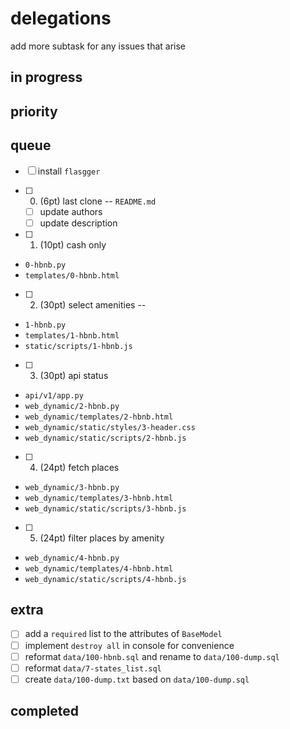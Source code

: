 # delegations

add more subtask for any issues that arise

## in progress

## priority

## queue

- [ ] install `flasgger`

- [ ] 0. (6pt) last clone --  `README.md`
	- [ ] update authors
	- [ ] update description

- [ ] 1. (10pt) cash only
- `0-hbnb.py`
- `templates/0-hbnb.html`

- [ ] 2. (30pt) select amenities --
- `1-hbnb.py`
- `templates/1-hbnb.html`
- `static/scripts/1-hbnb.js`

- [ ] 3. (30pt) api status
- `api/v1/app.py`
- `web_dynamic/2-hbnb.py`
- `web_dynamic/templates/2-hbnb.html`
- `web_dynamic/static/styles/3-header.css`
- `web_dynamic/static/scripts/2-hbnb.js`

- [ ] 4. (24pt) fetch places
- `web_dynamic/3-hbnb.py`
- `web_dynamic/templates/3-hbnb.html`
- `web_dynamic/static/scripts/3-hbnb.js`

- [ ] 5. (24pt) filter places by amenity
- `web_dynamic/4-hbnb.py`
- `web_dynamic/templates/4-hbnb.html`
- `web_dynamic/static/scripts/4-hbnb.js`

## extra

- [ ] add a `required` list to the attributes of `BaseModel`
- [ ] implement `destroy all` in console for convenience
- [ ] reformat `data/100-hbnb.sql` and rename to `data/100-dump.sql`
- [ ] reformat `data/7-states_list.sql`
- [ ] create `data/100-dump.txt` based on `data/100-dump.sql`

## completed
